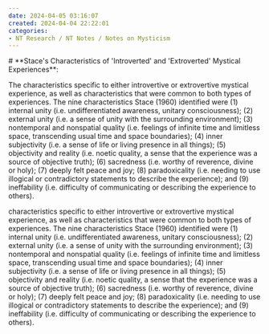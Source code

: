 ```yaml
---
date: 2024-04-05 03:16:07
created: 2024-04-04 22:22:01
categories:
- NT Research / NT Notes / Notes on Mysticism
---
```


\# \*\*Stace's Characteristics of 'Introverted' and 'Extroverted' Mystical Experiences\*\*:

The characteristics specific to either introvertive or extrovertive mystical experience, as well as characteristics that were common to both types of experiences. The nine characteristics Stace (1960) identified were (1) internal unity (i.e. undifferentiated awareness, unitary consciousness); (2) external unity (i.e. a sense of unity with the surrounding environment); (3) nontemporal and nonspatial quality (i.e. feelings of infinite time and limitless space, transcending usual time and space boundaries); (4) inner subjectivity (i.e. a sense of life or living presence in all things); (5) objectivity and reality (i.e. noetic quality, a sense that the experience was a source of objective truth); (6) sacredness (i.e. worthy of reverence, divine or holy); (7) deeply felt peace and joy; (8) paradoxicality (i.e. needing to use illogical or contradictory statements to describe the experience); and (9) ineffability (i.e. difficulty of communicating or describing the experience to others).

characteristics specific to either introvertive or extrovertive mystical experience, as well as characteristics that were common to both types of experiences. The nine characteristics Stace (1960) identified were (1) internal unity (i.e. undifferentiated awareness, unitary consciousness); (2) external unity (i.e. a sense of unity with the surrounding environment); (3) nontemporal and nonspatial quality (i.e. feelings of infinite time and limitless space, transcending usual time and space boundaries); (4) inner subjectivity (i.e. a sense of life or living presence in all things); (5) objectivity and reality (i.e. noetic quality, a sense that the experience was a source of objective truth); (6) sacredness (i.e. worthy of reverence, divine or holy); (7) deeply felt peace and joy; (8) paradoxicality (i.e. needing to use illogical or contradictory statements to describe the experience); and (9) ineffability (i.e. difficulty of communicating or describing the experience to others).